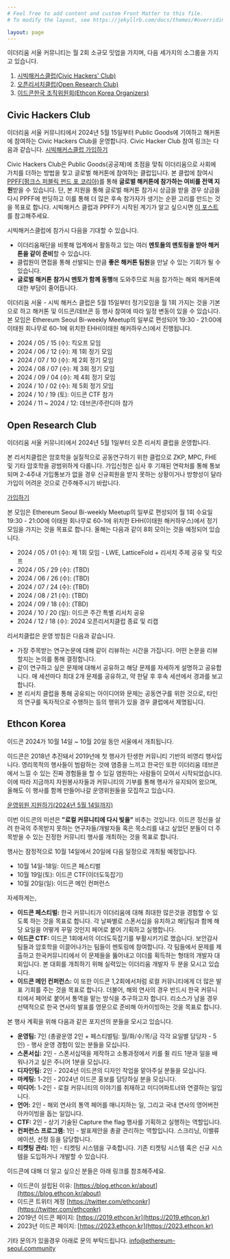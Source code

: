 ```yaml
---
# Feel free to add content and custom Front Matter to this file.
# To modify the layout, see https://jekyllrb.com/docs/themes/#overriding-theme-defaults

layout: page
---
```


이더리움 서울 커뮤니티는 월 2회 소규모 밋업을 가지며, 다음 세가지의 소그룹을 가지고 있습니다.

1. [시빅해커스클럽(Civic Hackers' Club)](#civic-hackers-club)
2. [오픈리서치클럽(Open Research Club)](#open-research-club)
3. [이드콘한국 조직위원회(Ethcon Korea Organizers)](#ethcon-korea)


## Civic Hackers Club
이더리움 서울 커뮤니티에서 2024년 5월 15일부터 Public Goods에 기여하고 해커톤에 참여하는 Civic Hackers Club을 운영합니다. Civic Hacker Club 참여 링크는 다음과 같습니다.
[시빅해커스클럽 가입하기](https://forms.gle/szTfQBm6J2PfeVcS8)

Civic Hackers Club은 Public Goods(공공재)에 초점을 맞춰 이더리움으로 사회에 가치를 더하는 방법을 찾고 글로벌 해커톤에 참여하는 클럽입니다. 본 클럽에 참여시 [PPFF(펑크스 퍼블릭 펀드 포 코리아)](https://ppff.kr)를 통해 **글로벌 해커톤에 참가하는 여비를 전액 지원**받을 수 있습니다. 단, 본 지원을 통해 글로벌 해커톤 참가시 상금을 받을 경우 상금을 다시 PPFF에 펀딩하고 이를 통해 더 많은 후속 참가자가 생기는 순환 고리를 만드는 것을 목표로 합니다.
시빅해커스 클럽과 PPFF가 시작된 계기가 알고 싶으시면 [이 포스트](http://wanseob.blog/Punk's+Public+Fund+for+Korea(KR))를 참고해주세요.

시빅해커스클럽에 참가시 다음을 기대할 수 있습니다.
* 이더리움재단을 비롯해 업계에서 활동하고 있는 여러 **멘토들의 멘토링을 받아 해커톤을 같이 준비**할 수 있습니다.
* 클럽원이 면접을 통해 선발되는 만큼 **좋은 해커톤 팀원**을 만날 수 있는 기회가 될 수 있습니다.
* **글로벌 해커톤 참가시 멘토가 함께 동행**해 도와주므로 처음 참가하는 해외 해커톤에 대한 부담이 줄어듭니다.

이더리움 서울 - 시빅 해커스 클럽은 5월 15일부터 정기모임을 월 1회 가지는 것을 기본으로 하고 해커톤 및 이드콘/데브콘 등 행사 참여에 따라 일정 변동이 있을 수 있습니다.
본 모임은  Ethereum Seoul Bi-weekly Meetup의 일부로 편성되어 19:30 - 21:00에 이태원 회나무로 60-1에 위치한 EHH(이태원 해커하우스)에서 진행됩니다.

* 2024 / 05 / 15 (수): 킥오프 모임
* 2024 / 06 / 12 (수): 제 1회 정기 모임
* 2024 / 07 / 10 (수): 제 2회 정기 모임
* 2024 / 08 / 07 (수): 제 3회 정기 모임
* 2024 / 09 / 04 (수): 제 4회 정기 모임
* 2024 / 10 / 02 (수): 제 5회 정기 모임
* 2024 / 10 / 19 (토): 이드콘 CTF 참가
* 2024 / 11 ~ 2024 / 12: 데브콘/주란디아 참가

## Open Research Club

이더리움 서울 커뮤니티에서 2024년 5월 1일부터 오픈 리서치 클럽을 운영합니다.

본 리서치클럽은 암호학을 실질적으로 공동연구하기 위한 클럽으로 ZKP, MPC, FHE 및 기타 암호학을 광범위하게 다룹니다.
가입신청은 심사 후 기재된 연락처를 통해 통보되며 2-4주내 가입통보가 없을 경우 신규회원을 받지 못하는 상황이거나 방향성이 달라 가입이 어려운 것으로 간주해주시기 바랍니다.

[가입하기](https://forms.gle/fkxxEeRUtZxRMgEx5)

본 모임은 Ethereum Seoul Bi-weekly Meetup의 일부로 편성되어 월 1회 수요일 19:30 - 21:00에 이태원 회나무로 60-1에 위치한 EHH(이태원 해커하우스)에서 정기 모임을 가지는 것을 목표로 합니다. 올해는 다음과 같이 8회 모이는 것을 예정되어 있습니다.
* 2024 / 05 / 01 (수): 제 1회 모임 - LWE, LatticeFold + 리서치 주제 공유 및 킥오프
* 2024 / 05 / 29 (수): (TBD)
* 2024 / 06 / 26 (수): (TBD)
* 2024 / 07 / 24 (수): (TBD)
* 2024 / 08 / 21 (수): (TBD)
* 2024 / 09 / 18 (수): (TBD)
* 2024 / 10 / 20 (일): 이드콘 주간 특별 리서치 공유
* 2024 / 12 / 18 (수): 2024 오픈리서치클럽 종료  및 리캡

리서치클럽은 운영 방침은 다음과 같습니다.
* 가장 주목받는 연구논문에 대해 같이 리뷰하는 시간을 가집니다. 어떤 논문을 리뷰할지는 논의를 통해 결정합니다.
* 같이 연구하고 싶은 문제에 대해서 공유하고 해당 문제를 자세하게 설명하고 공유합니다. 매 세션마다 최대 2개 문제를 공유하고, 약 한달 후 후속 세션에서 경과를 보고합니다.
* 본 리서치 클럽을 통해 공유되는 아이디어와 문제는 공동연구를 위한 것으로, 타인의 연구를 독자적으로 수행하는 등의 행위가 있을 경우 클럽에서 제명됩니다.


## Ethcon Korea

이드콘 2024가 10월 14일 ~ 10월 20일 동안 서울에서 개최됩니다.

이드콘은 2018년 추진돼서 2019년에 첫 행사가 탄생한 커뮤니티 기반의 비영리 행사입니다. 영리목적의 행사들이 범람하는 것에 염증을 느끼고 한국인 또한 이더리움 데브콘에서 느낄 수 있는 진짜 경험들을 할 수 있길 염원하는 사람들이 모여서 시작되었습니다. 이에 따라 지금까지 자원봉사자들과 커뮤니티의 기부를 통해 행사가 유지되어 왔으며, 올해도 이 행사를 함께 만들어나갈 운영위원들을 모집하고 있습니다.

[운영위원 지원하기(2024년 5월 14일까지)](https://forms.gle/UqQJkpFotTirtZDb6)

이번 이드콘의 미션은 **"로컬 커뮤니티에 다시 빛을"** 비추는 것입니다. 이드콘 정신을 살려 한국의 주목받지 못하는 연구자들/개발자들 혹은 목소리를 내고 싶었던 분들이 더 주목받을 수 있는 진정한 커뮤니티 행사를 개최하는 것을 목표로 합니다.

행사는 잠정적으로 10월 14일에서 20일에 다음 일정으로 개최될 예정입니다.

* 10월 14일-18일: 이드콘 페스티벌
* 10월 19일(토): 이드콘 CTF(이더도둑잡기)
* 10월 20일(일): 이드콘 메인 컨퍼런스

자세하게는,
* **이드콘 페스티벌:** 한국 커뮤니티가 이더리움에 대해 최대한 많은것을 경험할 수 있도록 하는 것을 목표로 합니다. 각 날짜별로 스폰서십을 유치하고 해당팀과 함께 해당 요일을 어떻게 꾸밀 것인지 페어로 붙어 기획하고 실행합니다.
* **이드콘 CTF:** 이드콘 1회에서의 이더도둑잡기를 부활시키기로 했습니다. 보안감사팀들과 암호학을 이끌어나가는 팀들이 멘토링에 참여합니다. 각 팀들에서 문제를 제출하고 한국커뮤니티에서 이 문제들을 뚫어내고 이더를 획득하는 형태의 개발자 대회입니다. 본 대회를 개최하기 위해 실력있는 이더리움 개발자 두 분을 모시고 있습니다.
* **이드콘 메인 컨퍼런스:** 이 또한 이드콘 1,2회에서처럼 로컬 커뮤니티에게 더 많은 발표 기회를 주는 것을 목표로 합니다. 더불어, 해외 연사의 경우 반드시 한국 커뮤니티에서 페어로 붙어서 통역을 맡는 방식을 추구하고자 합니다. 리소스가 남을 경우 선택적으로 한국 연사의 발표를 영문으로 준비해 아카이빙하는 것을 목표로 합니다.

본 행사 계획을 위해 다음과 같은 포지션의 분들을 모시고 있습니다.

* **운영팀:** 7인 (총괄운영 2인 +  페스티벌팀: 월/화/수/목/금 각각 요일별 담당자 - 5인) - 행사 운영 경험이 있는 분들을 모십니다.
* **스폰서십:** 2인 - 스폰서십덱을 제작하고 소통과정에서 키를 쥘 리드 1분과 일을 배워나가고 싶은 주니어 1분을 모십니다.
* **디자인팀:** 2인 - 2024년 이드콘의 디자인 작업을 맡아주실 분들을 모십니다.
* **마케팅:** 1-2인 - 2024년 이드콘 홍보를 담당하실 분을 모십니다.
* **미디어:** 1-2인 - 로컬 커뮤니티의 이야기를 취재하고 미디어파트너와 연결하는 일입니다.
* **언어:** 2인 - 해외 연사의 통역 페어를 매니지하는 일, 그리고 국내 연사의 영어버전 아카이빙을 돕는 일입니다.
* **CTF:** 2인 - 상기 기술된 Capture the flag 행사를 기획하고 실행하는 역할입니다.
* **컨퍼런스 프로그램:** 1인 - 발표제안을 총괄 관리하는 역할입니다. 스크리닝, 이밸류에이션, 선정 등을 담당합니다.
* **티켓팅 관리:** 1인 - 티켓팅 시스템을 구축합니다. 기존 티켓팅 시스템 혹은 신규 시스템을 도입하거나 개발할 수 있습니다.

이드콘에 대해 더 알고 싶으신 분들은 아래 링크를 참조해주세요.
* 이드콘이 설립된 이유: [https://blog.ethcon.kr/about](https://blog.ethcon.kr/about)
* 이드콘 트위터 계정 [https://twitter.com/ethconkr](https://twitter.com/ethconkr)
* 2019년 이드콘 페이지: [https://2019.ethcon.kr](https://2019.ethcon.kr)
* 2023년 이드콘 페이지: [https://2023.ethcon.kr](https://2023.ethcon.kr)

기타 문의가 있을경우 아래로 문의 부탁드립니다. info@ethereum-seoul.community
